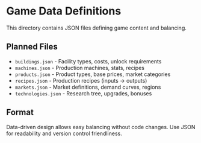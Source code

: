 # Game Data Definitions

This directory contains JSON files defining game content and balancing.

## Planned Files

- `buildings.json` - Facility types, costs, unlock requirements
- `machines.json` - Production machines, stats, recipes
- `products.json` - Product types, base prices, market categories
- `recipes.json` - Production recipes (inputs → outputs)
- `markets.json` - Market definitions, demand curves, regions
- `technologies.json` - Research tree, upgrades, bonuses

## Format

Data-driven design allows easy balancing without code changes.
Use JSON for readability and version control friendliness.
